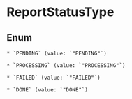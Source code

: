
# ReportStatusType

## Enum


    * `PENDING` (value: `"PENDING"`)

    * `PROCESSING` (value: `"PROCESSING"`)

    * `FAILED` (value: `"FAILED"`)

    * `DONE` (value: `"DONE"`)



